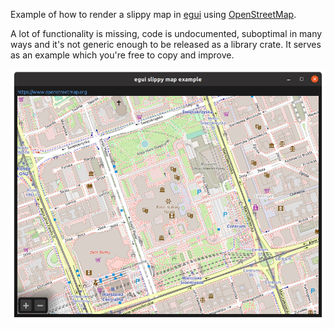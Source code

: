 Example of how to render a slippy map in [egui](https://github.com/emilk/egui)
using [OpenStreetMap](https://www.openstreetmap.org/).

A lot of functionality is missing, code is undocumented, suboptimal in many ways
and it's not generic enough to be released as a library crate. It serves as an
example which you're free to copy and improve.

![Screenshot](screenshot.png)